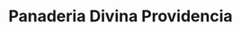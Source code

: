 ---
title: "Panaderia Divina Providencia"
url: /santa-tecla/panaderia-divina-providencia/
shop: Bäckerei
---
